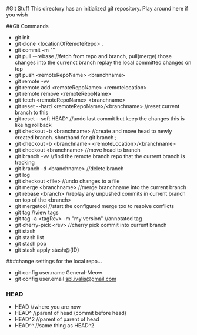 #Git Stuff
This directory has an initialized git repository. Play around here if you wish

##Git Commands

- git init
- git clone \<locationOfRemoteRepo\> .
- git commit -m ""
- git pull --rebase <remoteRepoName> <branchname>		//fetch from repo and branch, pull(merge) those changes into the currenct branch replay the local committed changes on top
- git push \<remoteRepoName\> \<branchname\>
- git remote -vv
- git remote add \<remoteRepoName\> \<remotelocation\>
- git remote remove \<remoteRepoName\>
- git fetch \<remoteRepoName\> \<branchname\>
- git reset --hard \<remoteRepoName\>/\<branchname\> //reset current branch to this
- git reset --soft HEAD^		//undo last commit but keep the changes this is like hg rollback
- git checkout -b \<branchname\>   	//create and move head to newly created branch. shorthand for git branch <branchname>; 
- git checkout -b \<branchname\> \<remoteLocation\>/\<branchname\>
- git checkout \<branchname\>	//move head to branch
- git branch -vv			//find the remote branch repo that the current branch is tracking
- git branch -d \<branchname\>	//delete branch
- git log
- git checkout \<file\>		//undo changes to a file
- git merge \<branchname\>		//merge branchname into the current branch
- git rebase \<branch\> //replay any unpushed commits in current branch on top of the \<branch\>
- git mergetool			//start the configured merge too to resolve conflicts
- git tag //view tags
- git tag -a \<tagRev\> -m "my version" //annotated tag
- git cherry-pick \<rev\> //cherry pick commit into current branch
- git stash
- git stash list
- git stash pop
- git stash apply stash@{ID}


###change settings for the local repo...
- git config user.name General-Meow
- git config user.email spl.ivalis@gmail.com 	

### HEAD
- HEAD //where you are now
- HEAD^ //parent of head (commit before head)
- HEAD^2 //parent of parent of head
- HEAD^^ //same thing as HEAD^2
